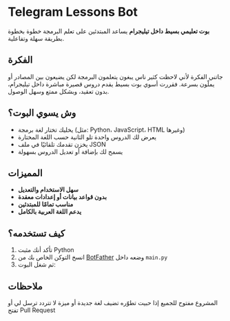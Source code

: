 # Telegram Lessons Bot

**بوت تعليمي بسيط داخل تيليجرام** يساعد المبتدئين على تعلم البرمجة خطوة بخطوة بطريقة سهلة وتفاعلية.

## الفكرة

جاتني الفكرة لأني لاحظت كثير ناس يبغون يتعلمون البرمجة لكن يضيعون بين المصادر أو يملّون بسرعة. فقررت أسوي بوت بسيط يقدم دروس قصيرة مباشرة داخل تيليجرام، بدون تعقيد، وبشكل ممتع وسهل الوصول.

## وش يسوي البوت؟

- يخليك تختار لغة برمجة (مثل: Python، JavaScript، HTML وغيرها)
- يعرض لك الدروس واحدة تلو الثانية حسب اللغة المختارة
- يخزن تقدمك تلقائيًا في ملف JSON
- يسمح لك بإضافة أو تعديل الدروس بسهولة

## المميزات

- **سهل الاستخدام والتعديل**
- **بدون قواعد بيانات أو إعدادات معقدة**
- **مناسب تمامًا للمبتدئين**
- **يدعم اللغة العربية بالكامل**

## كيف تستخدمه؟

1. تأكد أنك مثبت Python
2. انسخ التوكن الخاص بك من [BotFather](https://t.me/BotFather) وضعه داخل `main.py`
3. ثم شغل البوت:

## ملاحظات

المشروع مفتوح للجميع إذا حبيت تطوّره تضيف لغة جديدة أو ميزة لا تتردد ترسل لي أو تفتح Pull Request
